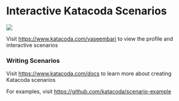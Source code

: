 # Interactive Katacoda Scenarios

[![](http://shields.katacoda.com/katacoda/vaseembari/count.svg)](https://www.katacoda.com/vaseembari "Get your profile on Katacoda.com")

Visit https://www.katacoda.com/vaseembari to view the profile and interactive scenarios

### Writing Scenarios
Visit https://www.katacoda.com/docs to learn more about creating Katacoda scenarios

For examples, visit https://github.com/katacoda/scenario-example
